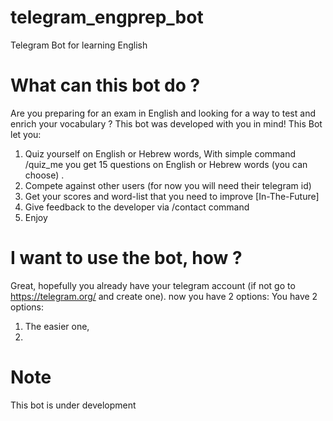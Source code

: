 # telegram_engprep_bot
Telegram Bot for learning English

# What can this bot do ?
Are you preparing for an exam in English and looking for a way to test and enrich your vocabulary ? 
This bot was developed with you in mind! 
This Bot let you:
1. Quiz yourself on English or Hebrew words, With simple command /quiz_me you get 15 questions on English or Hebrew words (you can choose) .
2. Compete against other users (for now you will need their telegram id)
3. Get your scores and word-list that you need to improve [In-The-Future]
4. Give feedback to the developer via /contact command 
5. Enjoy

# I want to use the bot, how ?
Great, hopefully you already have your telegram account (if not go to https://telegram.org/ and create one). now you have 2 options:
You have 2 options:
1. The easier one, 
2. 
# Note 
This bot is under development
